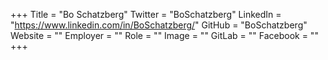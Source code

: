 +++
Title = "Bo Schatzberg"
Twitter = "BoSchatzberg"
LinkedIn = "https://www.linkedin.com/in/BoSchatzberg/"
GitHub = "BoSchatzberg"
Website = ""
Employer = ""
Role = ""
Image = ""
GitLab = ""
Facebook = ""
+++
